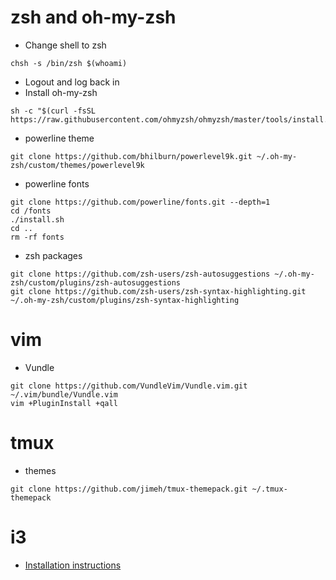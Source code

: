 # zsh and oh-my-zsh
* Change shell to zsh
```
chsh -s /bin/zsh $(whoami)
```
* Logout and log back in
* Install oh-my-zsh
```
sh -c "$(curl -fsSL https://raw.githubusercontent.com/ohmyzsh/ohmyzsh/master/tools/install.sh)"
```
* powerline theme
```
git clone https://github.com/bhilburn/powerlevel9k.git ~/.oh-my-zsh/custom/themes/powerlevel9k
```
* powerline fonts
```
git clone https://github.com/powerline/fonts.git --depth=1
cd /fonts
./install.sh
cd ..
rm -rf fonts
```

* zsh packages
```
git clone https://github.com/zsh-users/zsh-autosuggestions ~/.oh-my-zsh/custom/plugins/zsh-autosuggestions
git clone https://github.com/zsh-users/zsh-syntax-highlighting.git ~/.oh-my-zsh/custom/plugins/zsh-syntax-highlighting
```

# vim
* Vundle
```
git clone https://github.com/VundleVim/Vundle.vim.git ~/.vim/bundle/Vundle.vim
vim +PluginInstall +qall
```

# tmux
* themes
```
git clone https://github.com/jimeh/tmux-themepack.git ~/.tmux-themepack
```

# i3
* [Installation instructions](docs/i3.md)
